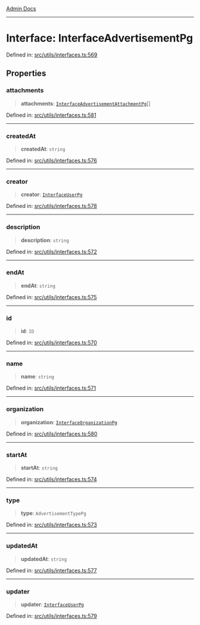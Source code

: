 [Admin Docs](/)

***

# Interface: InterfaceAdvertisementPg

Defined in: [src/utils/interfaces.ts:569](https://github.com/PalisadoesFoundation/talawa-admin/blob/main/src/utils/interfaces.ts#L569)

## Properties

### attachments

> **attachments**: [`InterfaceAdvertisementAttachmentPg`](InterfaceAdvertisementAttachmentPg.md)[]

Defined in: [src/utils/interfaces.ts:581](https://github.com/PalisadoesFoundation/talawa-admin/blob/main/src/utils/interfaces.ts#L581)

***

### createdAt

> **createdAt**: `string`

Defined in: [src/utils/interfaces.ts:576](https://github.com/PalisadoesFoundation/talawa-admin/blob/main/src/utils/interfaces.ts#L576)

***

### creator

> **creator**: [`InterfaceUserPg`](InterfaceUserPg.md)

Defined in: [src/utils/interfaces.ts:578](https://github.com/PalisadoesFoundation/talawa-admin/blob/main/src/utils/interfaces.ts#L578)

***

### description

> **description**: `string`

Defined in: [src/utils/interfaces.ts:572](https://github.com/PalisadoesFoundation/talawa-admin/blob/main/src/utils/interfaces.ts#L572)

***

### endAt

> **endAt**: `string`

Defined in: [src/utils/interfaces.ts:575](https://github.com/PalisadoesFoundation/talawa-admin/blob/main/src/utils/interfaces.ts#L575)

***

### id

> **id**: `ID`

Defined in: [src/utils/interfaces.ts:570](https://github.com/PalisadoesFoundation/talawa-admin/blob/main/src/utils/interfaces.ts#L570)

***

### name

> **name**: `string`

Defined in: [src/utils/interfaces.ts:571](https://github.com/PalisadoesFoundation/talawa-admin/blob/main/src/utils/interfaces.ts#L571)

***

### organization

> **organization**: [`InterfaceOrganizationPg`](InterfaceOrganizationPg.md)

Defined in: [src/utils/interfaces.ts:580](https://github.com/PalisadoesFoundation/talawa-admin/blob/main/src/utils/interfaces.ts#L580)

***

### startAt

> **startAt**: `string`

Defined in: [src/utils/interfaces.ts:574](https://github.com/PalisadoesFoundation/talawa-admin/blob/main/src/utils/interfaces.ts#L574)

***

### type

> **type**: `AdvertisementTypePg`

Defined in: [src/utils/interfaces.ts:573](https://github.com/PalisadoesFoundation/talawa-admin/blob/main/src/utils/interfaces.ts#L573)

***

### updatedAt

> **updatedAt**: `string`

Defined in: [src/utils/interfaces.ts:577](https://github.com/PalisadoesFoundation/talawa-admin/blob/main/src/utils/interfaces.ts#L577)

***

### updater

> **updater**: [`InterfaceUserPg`](InterfaceUserPg.md)

Defined in: [src/utils/interfaces.ts:579](https://github.com/PalisadoesFoundation/talawa-admin/blob/main/src/utils/interfaces.ts#L579)
